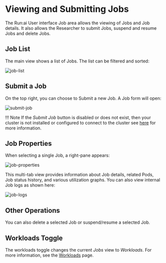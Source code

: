 # Viewing and Submitting Jobs

The Run:ai User interface Job area allows the viewing of Jobs and Job details. It also allows the Researcher to submit Jobs, suspend and resume Jobs and delete Jobs.

## Job List

The main view shows a list of Jobs. The list can be filtered and sorted:

![job-list](img/job-list.png)

## Submit a Job
On the top right, you can choose to Submit a new Job. A Job form will open:

![submit-job](img/submit-job.png)

!!! Note
    If the *Submit Job* button is disabled or does not exist, then your cluster is not installed or configured to connect to the cluster see [here](overview.md) for more information.

## Job Properties

When selecting a single Job, a right-pane appears:

![job-properties](img/specific-job.png)

This multi-tab view provides information about Job details, related Pods, Job status history, and various utilization graphs. You can also view internal Job logs as shown here:

![job-logs](img/job-logs.png)

## Other Operations

You can also delete a selected Job or suspend/resume a selected Job.

## Workloads Toggle

The workloads toggle changes the current *Jobs* view to *Workloads*. For more information, see the [Workloads](../workloads/README.md) page.
